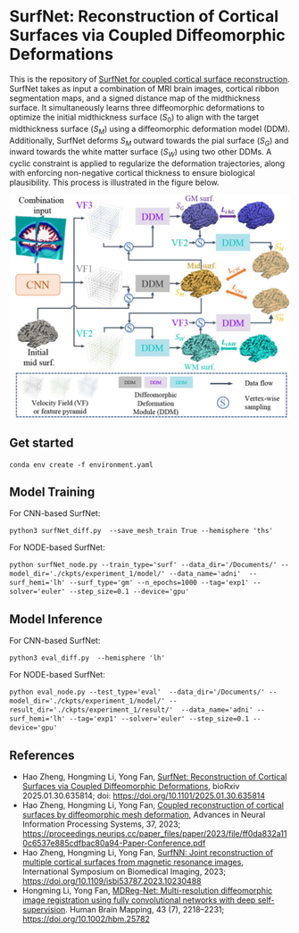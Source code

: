 # SurfNet: Reconstruction of Cortical Surfaces via Coupled Diffeomorphic Deformations

This is the repository of [SurfNet for coupled cortical surface reconstruction](<https://doi.org/10.1101/2025.01.30.635814>). SurfNet takes as input a combination of MRI brain images, cortical ribbon segmentation maps, and a signed distance map of the midthickness surface. It simultaneously learns three diffeomorphic deformations to optimize the initial midthickness surface ($S_0$) to align with the target midthickness surface ($S_{M}$) using a diffeomorphic deformation model (DDM). Additionally, SurfNet deforms $S_{M}$ outward towards the pial surface ($S_G$) and inward towards the white matter surface ($S_W$) using two other DDMs. A cyclic constraint is applied to regularize the deformation trajectories, along with enforcing non-negative cortical thickness to ensure biological plausibility. This process is illustrated in the figure below. 

![Figure1](https://github.com/MLDataAnalytics/SurfNet/blob/main/F1.large.jpg)

## Get started 
```
conda env create -f environment.yaml
```

## Model Training 

For CNN-based SurfNet:
```
python3 surfNet_diff.py  --save_mesh_train True --hemisphere 'ths'   
```

For NODE-based SurfNet:
```
python surfNet_node.py --train_type='surf' --data_dir='/Documents/' --model_dir='./ckpts/experiment_1/model/' --data_name='adni'  --surf_hemi='lh' --surf_type='gm' --n_epochs=1000 --tag='exp1' --solver='euler' --step_size=0.1 --device='gpu'
```

## Model Inference 

For CNN-based SurfNet:
```
python3 eval_diff.py  --hemisphere 'lh'  
```

For NODE-based SurfNet:
```
python eval_node.py --test_type='eval'  --data_dir='/Documents/' --model_dir='./ckpts/experiment_1/model/' --result_dir='./ckpts/experiment_1/result/'  --data_name='adni' --surf_hemi='lh' --tag='exp1' --solver='euler' --step_size=0.1 --device='gpu'
```

## References

* Hao Zheng, Hongming Li, Yong Fan, [SurfNet: Reconstruction of Cortical Surfaces via Coupled Diffeomorphic Deformations](https://doi.org/10.1101/2025.01.30.635814), bioRxiv 2025.01.30.635814; doi: https://doi.org/10.1101/2025.01.30.635814
* Hao Zheng, Hongming Li, Yong Fan, [Coupled reconstruction of cortical surfaces by diffeomorphic mesh deformation](https://proceedings.neurips.cc/paper_files/paper/2023/hash/ff0da832a110c6537e885cdfbac80a94-Abstract-Conference.html), Advances in Neural Information Processing Systems, 37, 2023; https://proceedings.neurips.cc/paper_files/paper/2023/file/ff0da832a110c6537e885cdfbac80a94-Paper-Conference.pdf
* Hao Zheng, Hongming Li, Yong Fan, [SurfNN: Joint reconstruction of multiple cortical surfaces from magnetic resonance images](https://doi.org/10.1109/isbi53787.2023.10230488), International Symposium on Biomedical Imaging, 2023; https://doi.org/10.1109/isbi53787.2023.10230488
* Hongming Li, Yong Fan, [MDReg-Net: Multi-resolution diffeomorphic image registration using fully convolutional networks with deep self-supervision](https://doi.org/10.1002/hbm.25782). Human Brain Mapping, 43 (7), 2218–2231; https://doi.org/10.1002/hbm.25782
